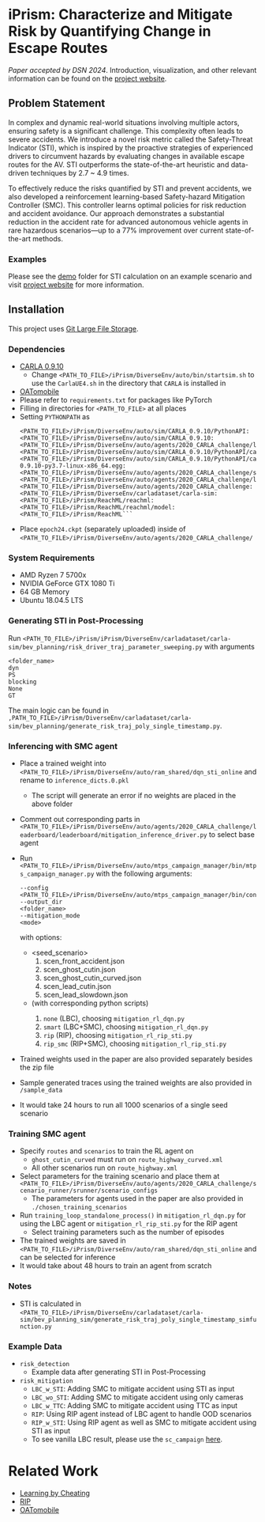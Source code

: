 # iPrism: Characterize and Mitigate Risk by Quantifying Change in Escape Routes
*Paper accepted by DSN 2024*. Introduction, visualization, and other relevant information can be found on the [project website](https://zihengjackchen.github.io/iprism-page/).

## Problem Statement
In complex and dynamic real-world situations involving multiple actors, ensuring safety is a significant challenge. This complexity often leads to severe accidents. We introduce a novel risk metric called the Safety-Threat Indicator (STI), which is inspired by the proactive strategies of experienced drivers to circumvent hazards by evaluating changes in available escape routes for the AV. STI outperforms the state-of-the-art heuristic and data-driven techniques by 2.7 ~ 4.9 times.

To effectively reduce the risks quantified by STI and prevent accidents, we also developed a reinforcement learning-based Safety-hazard Mitigation Controller (SMC). This controller learns optimal policies for risk reduction and accident avoidance. Our approach demonstrates a substantial reduction in the accident rate for advanced autonomous vehicle agents in rare hazardous scenarios—up to a 77% improvement over current state-of-the-art methods. 

### Examples
Please see the [demo](./STI-demo) folder for STI calculation on an example scenario and visit [project website](https://zihengjackchen.github.io/iprism-page/) for more information.

## Installation
This project uses [Git Large File Storage](https://zihengjackchen.github.io/iprism-page/). 

### Dependencies
- [CARLA 0.9.10](https://carla.readthedocs.io/en/0.9.10/start_quickstart/)
  - Change `<PATH_TO_FILE>/iPrism/DiverseEnv/auto/bin/startsim.sh` to use the `CarlaUE4.sh` in the directory that `CARLA` is installed in
- [OATomobile](https://github.com/OATML/oatomobile)
- Please refer to `requirements.txt` for packages like PyTorch
- Filling in directories for `<PATH_TO_FILE>` at all places
- Setting `PYTHONPATH` as 
    ```
    <PATH_TO_FILE>/iPrism/DiverseEnv/auto/sim/CARLA_0.9.10/PythonAPI:<PATH_TO_FILE>/iPrism/DiverseEnv/auto/sim/CARLA_0.9.10:<PATH_TO_FILE>/iPrism/DiverseEnv/auto/agents/2020_CARLA_challenge/leaderboard:<PATH_TO_FILE>/iPrism/DiverseEnv/auto/sim/CARLA_0.9.10/PythonAPI/carla:<PATH_TO_FILE>/iPrism/DiverseEnv/auto/sim/CARLA_0.9.10/PythonAPI/carla/dist/carla-0.9.10-py3.7-linux-x86_64.egg:<PATH_TO_FILE>/iPrism/DiverseEnv/auto/agents/2020_CARLA_challenge/scenario_runner:<PATH_TO_FILE>/iPrism/DiverseEnv/auto/agents/2020_CARLA_challenge/leaderboard/team_code:<PATH_TO_FILE>/iPrism/DiverseEnv/auto/agents/2020_CARLA_challenge:<PATH_TO_FILE>/iPrism/DiverseEnv/carladataset/carla-sim:<PATH_TO_FILE>/iPrism/ReachML/reachml:<PATH_TO_FILE>/iPrism/ReachML/reachml/model:<PATH_TO_FILE>/iPrism/ReachML```
- Place `epoch24.ckpt` (separately uploaded) inside of `<PATH_TO_FILE>/iPrism/DiverseEnv/auto/agents/2020_CARLA_challenge/`


### System Requirements
- AMD Ryzen 7 5700x
- NVIDIA GeForce GTX 1080 Ti
- 64 GB Memory
- Ubuntu 18.04.5 LTS

### Generating STI in Post-Processing
Run `<PATH_TO_FILE>/iPrism/iPrism/DiverseEnv/carladataset/carla-sim/bev_planning/risk_driver_traj_parameter_sweeping.py` with arguments 
```
<folder_name>
dyn
PS
blocking
None
GT
```
The main logic can be found in `,PATH_TO_FILE>/iPrism/DiverseEnv/carladataset/carla-sim/bev_planning/generate_risk_traj_poly_single_timestamp.py`.
### Inferencing with SMC agent
- Place a trained weight into `<PATH_TO_FILE>/iPrism/DiverseEnv/auto/ram_shared/dqn_sti_online` and rename to `inference_dicts.0.pkl`

    - The script will generate an error if no weights are placed in the above folder

- Comment out corresponding parts in `<PATH_TO_FILE>/iPrism/DiverseEnv/auto/agents/2020_CARLA_challenge/leaderboard/leaderboard/mitigation_inference_driver.py` to select base agent

- Run `<PATH_TO_FILE>/iPrism/DiverseEnv/auto/mtps_campaign_manager/bin/mtps_campaign_manager.py` with the following arguments:
    ```
    --config
    <PATH_TO_FILE>/iPrism/DiverseEnv/auto/mtps_campaign_manager/bin/configs/<seed_scenario>.json
    --output_dir
    <folder_name>
    --mitigation_mode
    <mode>
    ```
    with options:
  - <seed_scenario>
    1. scen_front_accident.json
    2. scen_ghost_cutin.json
    3. scen_ghost_cutin_curved.json
    4. scen_lead_cutin.json
    5. scen_lead_slowdown.json
  - <mode> (with corresponding python scripts)
    1. `none` (LBC), choosing `mitigation_rl_dqn.py`
    2. `smart` (LBC+SMC), choosing `mitigation_rl_dqn.py`
    3. `rip` (RIP), choosing `mitigation_rl_rip_sti.py`
    4. `rip_smc` (RIP+SMC), choosing `mitigation_rl_rip_sti.py`
  
- Trained weights used in the paper are also provided separately besides the zip file 

- Sample generated traces using the trained weights are also provided in `/sample_data`

- It would take 24 hours to run all 1000 scenarios of a single seed scenario


### Training SMC agent
- Specify `routes` and `scenarios` to train the RL agent on
  - `ghost_cutin_curved` must run on `route_highway_curved.xml`
  - All other scenarios run on `route_highway.xml`
- Select parameters for the training scenario and place them at `<PATH_TO_FILE>/iPrism/DiverseEnv/auto/agents/2020_CARLA_challenge/scenario_runner/srunner/scenario_configs`
  - The parameters for agents used in the paper are also provided in `./chosen_training_scenarios` 
- Run `training_loop_standalone_process()` in `mitigation_rl_dqn.py` for using the LBC agent or `mitigation_rl_rip_sti.py` for the RIP agent
  - Select training parameters such as the number of episodes
- The trained weights are saved in `<PATH_TO_FILE>/iPrism/DiverseEnv/auto/ram_shared/dqn_sti_online` and can be selected for inference
- It would take about 48 hours to train an agent from scratch

### Notes
- STI is calculated in `<PATH_TO_FILE>/iPrism/DiverseEnv/carladataset/carla-sim/bev_planning_sim/generate_risk_traj_poly_single_timestamp_simfunction.py`


### Example Data
- `risk_detection`
  - Example data after generating STI in Post-Processing
- `risk_mitigation`
  - `LBC_w_STI`: Adding SMC to mitigate accident using STI as input
  - `LBC_wo_STI`: Adding SMC to mitigate accident using only cameras
  - `LBC_w_TTC`: Adding SMC to mitigate accident using TTC as input
  - `RIP`: Using RIP agent instead of LBC agent to handle OOD scenarios
  - `RIP_w_STI`: Using RIP agent as well as SMC to mitigate accident using STI as input
  - To see vanilla LBC result, please use the `sc_campaign` [here](https://github.com/zihengjackchen/OTA).


# Related Work
- [Learning by Cheating](https://github.com/bradyz/2020_CARLA_challenge)
- [RIP](https://rowanmcallister.github.io/publication/carnovel/)
- [OATomobile](https://github.com/OATML/oatomobile)